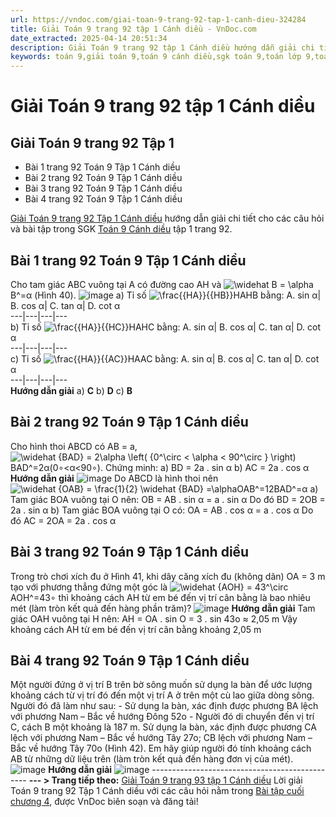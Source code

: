 ```yaml
---
url: https://vndoc.com/giai-toan-9-trang-92-tap-1-canh-dieu-324284
title: Giải Toán 9 trang 92 tập 1 Cánh diều - VnDoc.com
date_extracted: 2025-04-14 20:51:34
description: Giải Toán 9 trang 92 tập 1 Cánh diều hướng dẫn giải chi tiết các câu hỏi và bài tập trong SGK Toán 9 Cánh diều tập 1.
keywords: toán 9,giải toán 9,toán 9 cánh diều,sgk toán 9,toán lớp 9,toán lớp 9 cánh diều,sgk toán 9 cánh diều,toán 9 ctst,giải sgk toán 9 cánh diều,toán 9 cánh diều tập 1,toán 9 cánh diều tập 2,giải bài tập toán 9 cánh diều,toán 9 tập 2 cánh diều,Bài tập cuối chương 4,Giải Toán 9 Cánh diều tập 1 trang 92,toán 9 trang 92,giải toán 9 trang 92,toán 9 trang 92 cánh diều
---
```


# Giải Toán 9 trang 92 tập 1 Cánh diều
## **Giải Toán 9 trang 92 Tập 1**
  * Bài 1 trang 92 Toán 9 Tập 1 Cánh diều
  * Bài 2 trang 92 Toán 9 Tập 1 Cánh diều
  * Bài 3 trang 92 Toán 9 Tập 1 Cánh diều
  * Bài 4 trang 92 Toán 9 Tập 1 Cánh diều

[Giải Toán 9 trang 92 Tập 1 Cánh diều](<https://vndoc.com/giai-toan-9-trang-92-tap-1-canh-dieu-324284>) hướng dẫn giải chi tiết cho các câu hỏi và bài tập trong SGK [Toán 9 Cánh diều](<https://vndoc.com/toan-9-canh-dieu>) tập 1 trang 92.
## **Bài 1 trang 92 Toán 9 Tập 1 Cánh diều**
Cho tam giác ABC vuông tại A có đường cao AH và ![\\widehat B = \\alpha](https://i.vdoc.vn/data/image/blank.png)B^=α \(Hình 40\).
![image](https://i.vdoc.vn/data/image/2024/07/14/638565796547864240.png)
a\) Tỉ số ![\\frac{{HA}}{{HB}}](https://i.vdoc.vn/data/image/blank.png)HAHB bằng:
A. sin α| B. cos α| C. tan α| D. cot α  
---|---|---|---  
b\) Tỉ số ![\\frac{{HA}}{{HC}}](https://i.vdoc.vn/data/image/blank.png)HAHC bằng:
A. sin α| B. cos α| C. tan α| D. cot α  
---|---|---|---  
c\) Tỉ số ![\\frac{{HA}}{{AC}}](https://i.vdoc.vn/data/image/blank.png)HAAC bằng:
A. sin α| B. cos α| C. tan α| D. cot α  
---|---|---|---  
**Hướng dẫn giải**
a\) **C**
b\) **D**
c\) **B**
## **Bài 2 trang 92 Toán 9 Tập 1 Cánh diều**
Cho hình thoi ABCD có AB = a, ![\\widehat {BAD} = 2\\alpha \\left\( {0^\\circ < \\alpha < 90^\\circ } \\right\)](https://i.vdoc.vn/data/image/blank.png)BAD^=2α\(0∘<α<90∘\). Chứng minh:
a\) BD = 2a . sin α
b\) AC = 2a . cos α
**Hướng dẫn giải**
![image](https://i.vdoc.vn/data/image/2024/07/14/638565796546926304.png)
Do ABCD là hình thoi nên ![\\widehat {OAB} = \\frac{1}{2}  \\widehat {BAD} =\\alpha](https://i.vdoc.vn/data/image/blank.png)OAB^=12BAD^=α
a\) Tam giác BOA vuông tại O nên:
OB = AB . sin α = a . sin α
Do đó BD = 2OB = 2a . sin α
b\) Tam giác BOA vuông tại O có:
OA = AB . cos α = a . cos α
Do đó AC = 2OA = 2a . cos α
## **Bài 3 trang 92 Toán 9 Tập 1 Cánh diều**
Trong trò chơi xích đu ở Hình 41, khi dây căng xích đu \(không dãn\) OA = 3 m tạo với phương thẳng đứng một góc là ![\\widehat {AOH} = 43^\\circ](https://i.vdoc.vn/data/image/blank.png)AOH^=43∘ thì khoảng cách AH từ em bé đến vị trí cân bằng là bao nhiêu mét \(làm tròn kết quả đến hàng phần trăm\)?
![image](https://i.vdoc.vn/data/image/2024/07/14/638565796545989414.png)
**Hướng dẫn giải**
Tam giác OAH vuông tại H nên:
AH = OA . sin O = 3 . sin 43o ≈ 2,05 m
Vậy khoảng cách AH từ em bé đến vị trí cân bằng khoảng 2,05 m
## **Bài 4 trang 92 Toán 9 Tập 1 Cánh diều**
Một người đứng ở vị trí B trên bờ sông muốn sử dụng la bàn để ước lượng khoảng cách từ vị trí đó đến một vị trí A ở trên một cù lao giữa dòng sông. Người đó đã làm như sau:
\- Sử dụng la bàn, xác định được phương BA lệch với phương Nam – Bắc về hướng Đông 52o
\- Người đó di chuyển đến vị trí C, cách B một khoảng là 187 m. Sử dụng la bàn, xác định được phương CA lệch với phương Nam – Bắc về hướng Tây 27o; CB lệch với phương Nam – Bắc về hướng Tây 70o \(Hình 42\).
Em hãy giúp người đó tính khoảng cách AB từ những dữ liệu trên \(làm tròn kết quả đến hàng đơn vị của mét\).
![image](https://i.vdoc.vn/data/image/2024/07/14/638565796544583257.png)
**Hướng dẫn giải**
![image](https://i.vdoc.vn/data/image/2024/07/14/638565796540832999.png)
\-----------------------------------------------
**\--- > Trang tiếp theo:** [Giải Toán 9 trang 93 tập 1 Cánh diều](<https://vndoc.com/giai-toan-9-trang-93-tap-1-canh-dieu-325377>)
Lời giải Toán 9 trang 92 Tập 1 Cánh diều với các câu hỏi nằm trong [Bài tập cuối chương 4](<https://vndoc.com/toan-9-canh-dieu-bai-tap-cuoi-chuong-4-321850>), được VnDoc biên soạn và đăng tải\!
